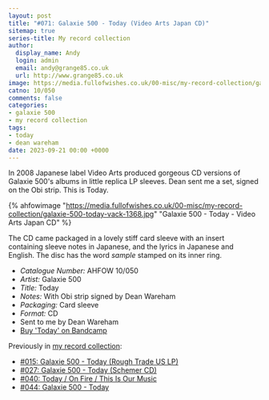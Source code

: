 ```yaml
---
layout: post
title: "#071: Galaxie 500 - Today (Video Arts Japan CD)"
sitemap: true
series-title: My record collection
author:
  display_name: Andy
  login: admin
  email: andy@grange85.co.uk
  url: http://www.grange85.co.uk
image: https://media.fullofwishes.co.uk/00-misc/my-record-collection/galaxie-500-today-vack-1368.jpg
catno: 10/050
comments: false
categories:
- galaxie 500
- my record collection
tags:
- today
- dean wareham
date: 2023-09-21 00:00 +0000
---
```

In 2008 Japanese label Video Arts produced gorgeous CD versions of Galaxie 500's albums in little replica LP sleeves. Dean sent me a set, signed on the Obi strip. This is Today.

{% ahfowimage "https://media.fullofwishes.co.uk/00-misc/my-record-collection/galaxie-500-today-vack-1368.jpg" "Galaxie 500 - Today - Video Arts Japan CD" %}

The CD came packaged in a lovely stiff card sleeve with an insert containing sleeve notes in Japanese, and the lyrics in Japanese and English. The disc has the word _sample_ stamped on its inner ring.

 - *Catalogue Number:* AHFOW 10/050
 - *Artist:* Galaxie 500
 - *Title:* Today
 - *Notes:* With Obi strip signed by Dean Wareham
 - *Packaging:* Card sleeve
 - *Format:* CD
 - Sent to me by Dean Wareham
 - [Buy 'Today' on Bandcamp](https://galaxie500.bandcamp.com/album/today)

 Previously in [my record collection](/category/my-record-collection):
  - [#015: Galaxie 500 - Today (Rough Trade US LP)](/2023/03/09/my-record-collection-015-galaxie-500-today-rough-trade-us-lp/)
  - [#027: Galaxie 500 - Today (Schemer CD)](/2023/04/20/my-record-collection-027-galaxie-500-today-schemer-cd/)
  - [#040: Today / On Fire / This Is Our Music](/2023/06/05/my-record-collection-040-today-on-fire-this-is-our-music/)
  - [#044: Galaxie 500 - Today](/2023/06/19/my-record-collection-044-galaxie-500-today/)

